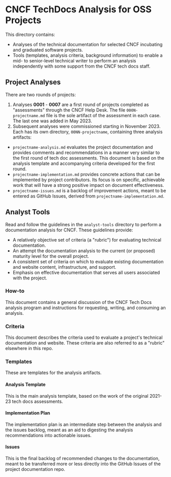 # CNCF TechDocs Analysis for OSS Projects

This directory contains:

- Analyses of the technical documentation for selected CNCF incubating and graduated software projects. 
- Tools (templates, analysis criteria, background information) to enable a mid- to senior-level technical writer to perform an analysis independently with some support from the CNCF tech docs staff. 

## Project Analyses

There are two rounds of projects:

1. Analyses **0001** - **0007** are a first round of projects completed as "assessments" through the CNCF Help Desk. The file `000N-projectname.md` file is the sole artifact of the assessment in each case. The last one was added in May 2023.
2. Subsequent analyses were commissioned starting in November 2023. Each has its own directory, `00NN-projectname`, containing three analysis artifacts:
  - `projectname-analysis.md` evaluates the project documentation and provides comments and recommendations in a manner very similar to the first round of tech doc assessments. This document is based on the analysis template and accompanying criteria developed for the first round.
  - `projectname-implementation.md` provides concrete actions that can be implemented by project contributors. Its focus is on specific, achievable work that will have a strong positive impact on document effectiveness.
  - `projectname-issues.md` is a backlog of improvement actions, meant to be entered as GitHub Issues, derived from `projectname-implementation.md`.

## Analyst Tools

Read and follow the guidelines in the `analyst-tools` directory to perform a documentation analysis for CNCF. These guidelines provide:
- A relatively objective set of criteria (a "rubric") for evaluating technical documentation.
- An attempt the documentation analysis to the current (or proposed) maturity level for the overall project.
- A consistent set of criteria on which to evaluate existing documentation and website content, infrastructure, and support.
- Emphasis on effective documentation that serves all users associated with the project.

### How-to

This document contains a general discussion of the CNCF Tech Docs analysis program and instructions for requesting, writing, and consuming an analysis.

### Criteria

This document describes the criteria used to evaluate a project's technical documentation and website. These criteria are also referred to as a "rubric" elsewhere in this repo.

### Templates

These are templates for the analysis artifacts.

#### Analysis Template

This is the main analysis template, based on the work of the original 2021-23 tech docs assessments. 

#### Implementation Plan

The implementation plan is an intermediate step between the analysis and the issues backlog, meant as an aid to digesting the analysis recommendations into actionable issues. 

#### Issues

This is the final backlog of recommended changes to the documentation, meant to be transferred more or less directly into the GitHub Issues of the project documentation repo.